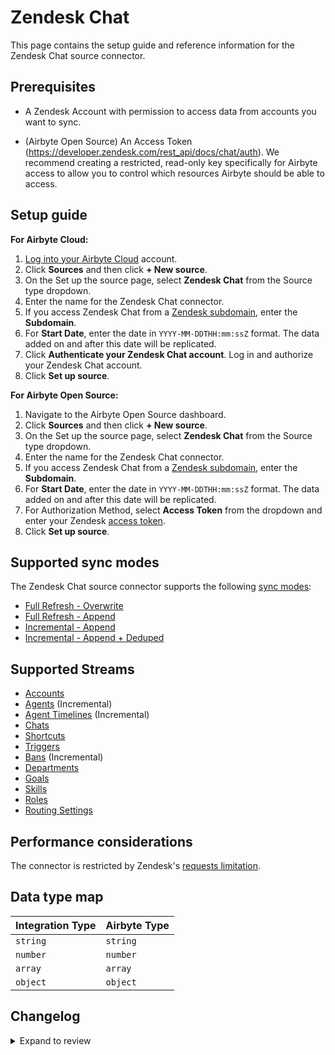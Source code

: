 # Zendesk Chat

This page contains the setup guide and reference information for the Zendesk Chat source connector.

## Prerequisites

- A Zendesk Account with permission to access data from accounts you want to sync.
<!-- env:oss -->
- (Airbyte Open Source) An Access Token (https://developer.zendesk.com/rest_api/docs/chat/auth). We recommend creating a restricted, read-only key specifically for Airbyte access to allow you to control which resources Airbyte should be able to access.
<!-- /env:oss -->

## Setup guide

<!-- env:cloud -->

**For Airbyte Cloud:**

1. [Log into your Airbyte Cloud](https://cloud.airbyte.com/workspaces) account.
2. Click **Sources** and then click **+ New source**.
3. On the Set up the source page, select **Zendesk Chat** from the Source type dropdown.
4. Enter the name for the Zendesk Chat connector.
5. If you access Zendesk Chat from a [Zendesk subdomain](https://support.zendesk.com/hc/en-us/articles/4409381383578-Where-can-I-find-my-Zendesk-subdomain-), enter the **Subdomain**.
6. For **Start Date**, enter the date in `YYYY-MM-DDTHH:mm:ssZ` format. The data added on and after this date will be replicated.
7. Click **Authenticate your Zendesk Chat account**. Log in and authorize your Zendesk Chat account.
8. Click **Set up source**.
<!-- /env:cloud -->

<!-- env:oss -->

**For Airbyte Open Source:**

1. Navigate to the Airbyte Open Source dashboard.
2. Click **Sources** and then click **+ New source**.
3. On the Set up the source page, select **Zendesk Chat** from the Source type dropdown.
4. Enter the name for the Zendesk Chat connector.
5. If you access Zendesk Chat from a [Zendesk subdomain](https://support.zendesk.com/hc/en-us/articles/4409381383578-Where-can-I-find-my-Zendesk-subdomain-), enter the **Subdomain**.
6. For **Start Date**, enter the date in `YYYY-MM-DDTHH:mm:ssZ` format. The data added on and after this date will be replicated.
7. For Authorization Method, select **Access Token** from the dropdown and enter your Zendesk [access token](https://developer.zendesk.com/rest_api/docs/chat/auth).
8. Click **Set up source**.
<!-- /env:oss -->

## Supported sync modes

The Zendesk Chat source connector supports the following [sync modes](https://docs.airbyte.com/cloud/core-concepts#connection-sync-modes):

- [Full Refresh - Overwrite](https://docs.airbyte.com/understanding-airbyte/connections/full-refresh-overwrite/)
- [Full Refresh - Append](https://docs.airbyte.com/understanding-airbyte/connections/full-refresh-append)
- [Incremental - Append](https://docs.airbyte.com/understanding-airbyte/connections/incremental-append)
- [Incremental - Append + Deduped](https://docs.airbyte.com/understanding-airbyte/connections/incremental-append-deduped)

## Supported Streams

- [Accounts](https://developer.zendesk.com/rest_api/docs/chat/accounts#show-account)
- [Agents](https://developer.zendesk.com/rest_api/docs/chat/agents#list-agents) \(Incremental\)
- [Agent Timelines](https://developer.zendesk.com/rest_api/docs/chat/incremental_export#incremental-agent-timeline-export) \(Incremental\)
- [Chats](https://developer.zendesk.com/rest_api/docs/chat/chats#list-chats)
- [Shortcuts](https://developer.zendesk.com/rest_api/docs/chat/shortcuts#list-shortcuts)
- [Triggers](https://developer.zendesk.com/rest_api/docs/chat/triggers#list-triggers)
- [Bans](https://developer.zendesk.com/rest_api/docs/chat/bans#list-bans) \(Incremental\)
- [Departments](https://developer.zendesk.com/rest_api/docs/chat/departments#list-departments)
- [Goals](https://developer.zendesk.com/rest_api/docs/chat/goals#list-goals)
- [Skills](https://developer.zendesk.com/rest_api/docs/chat/skills#list-skills)
- [Roles](https://developer.zendesk.com/rest_api/docs/chat/roles#list-roles)
- [Routing Settings](https://developer.zendesk.com/rest_api/docs/chat/routing_settings#show-account-routing-settings)

## Performance considerations

The connector is restricted by Zendesk's [requests limitation](https://developer.zendesk.com/rest_api/docs/voice-api/introduction#rate-limits).

## Data type map

| Integration Type | Airbyte Type |
| :--------------- | :----------- |
| `string`         | `string`     |
| `number`         | `number`     |
| `array`          | `array`      |
| `object`         | `object`     |

## Changelog

<details>
  <summary>Expand to review</summary>

| Version | Date       | Pull Request                                             | Subject                                                                                                                                                                |
|:--------|:-----------|:---------------------------------------------------------|:-----------------------------------------------------------------------------------------------------------------------------------------------------------------------|
| 1.2.22 | 2025-10-21 | [68440](https://github.com/airbytehq/airbyte/pull/68440) | Update dependencies |
| 1.2.21 | 2025-10-14 | [68020](https://github.com/airbytehq/airbyte/pull/68020) | Update dependencies |
| 1.2.20 | 2025-10-07 | [67238](https://github.com/airbytehq/airbyte/pull/67238) | Update dependencies |
| 1.2.19 | 2025-09-30 | [66845](https://github.com/airbytehq/airbyte/pull/66845) | Update dependencies |
| 1.2.18 | 2025-09-24 | [66459](https://github.com/airbytehq/airbyte/pull/66459) | Update dependencies |
| 1.2.17 | 2025-09-09 | [65491](https://github.com/airbytehq/airbyte/pull/65491) | Update dependencies |
| 1.2.16 | 2025-08-09 | [64864](https://github.com/airbytehq/airbyte/pull/64864) | Update dependencies |
| 1.2.15 | 2025-08-02 | [64305](https://github.com/airbytehq/airbyte/pull/64305) | Update dependencies |
| 1.2.14 | 2025-07-26 | [64053](https://github.com/airbytehq/airbyte/pull/64053) | Update dependencies |
| 1.2.13 | 2025-07-20 | [63650](https://github.com/airbytehq/airbyte/pull/63650) | Update dependencies |
| 1.2.12 | 2025-07-12 | [63177](https://github.com/airbytehq/airbyte/pull/63177) | Update dependencies |
| 1.2.11 | 2025-07-05 | [62677](https://github.com/airbytehq/airbyte/pull/62677) | Update dependencies |
| 1.2.10 | 2025-06-28 | [62247](https://github.com/airbytehq/airbyte/pull/62247) | Update dependencies |
| 1.2.9 | 2025-06-21 | [61751](https://github.com/airbytehq/airbyte/pull/61751) | Update dependencies |
| 1.2.8 | 2025-06-15 | [61248](https://github.com/airbytehq/airbyte/pull/61248) | Update dependencies |
| 1.2.7 | 2025-05-24 | [60782](https://github.com/airbytehq/airbyte/pull/60782) | Update dependencies |
| 1.2.6 | 2025-05-10 | [59993](https://github.com/airbytehq/airbyte/pull/59993) | Update dependencies |
| 1.2.5 | 2025-05-04 | [58949](https://github.com/airbytehq/airbyte/pull/58949) | Update dependencies |
| 1.2.4 | 2025-04-19 | [58028](https://github.com/airbytehq/airbyte/pull/58028) | Update dependencies |
| 1.2.3 | 2025-04-05 | [57404](https://github.com/airbytehq/airbyte/pull/57404) | Update dependencies |
| 1.2.2 | 2025-03-29 | [56850](https://github.com/airbytehq/airbyte/pull/56850) | Update dependencies |
| 1.2.1 | 2025-03-22 | [56345](https://github.com/airbytehq/airbyte/pull/56345) | Update dependencies |
| 1.2.0 | 2025-03-10 | [47319](https://github.com/airbytehq/airbyte/pull/47319) | Migrate to Manifest-only |
| 1.1.1 | 2025-03-09 | [54110](https://github.com/airbytehq/airbyte/pull/54110) | Update dependencies |
| 1.1.0 | 2025-03-03 | [54151](https://github.com/airbytehq/airbyte/pull/54151) | Migrate to incrementalcursors |
| 1.0.4 | 2025-02-01 | [53081](https://github.com/airbytehq/airbyte/pull/53081) | Update dependencies |
| 1.0.3 | 2025-01-25 | [51942](https://github.com/airbytehq/airbyte/pull/51942) | Update dependencies |
| 1.0.2 | 2025-01-22 | [52065](https://github.com/airbytehq/airbyte/pull/52065) | Pinned `airbyte-cdk` version to `0.72.2` |
| 1.0.1 | 2025-01-11 | [43728](https://github.com/airbytehq/airbyte/pull/43728) | Starting with this version, the Docker image is now rootless. Please note that this and future versions will not be compatible with Airbyte versions earlier than 0.64 |
| 1.0.0 | 2024-11-04 | [44898](https://github.com/airbytehq/airbyte/pull/44898) | Migrate to [new base url](https://developer.zendesk.com/api-reference/live-chat/introduction/) |
| 0.3.1 | 2024-06-06 | [39260](https://github.com/airbytehq/airbyte/pull/39260) | [autopull] Upgrade base image to v1.2.2 |
| 0.3.0 | 2024-03-07 | [35867](https://github.com/airbytehq/airbyte/pull/35867) | Migrated to `YamlDeclarativeSource (Low-code)` Airbyte CDK |
| 0.2.2 | 2024-02-12 | [35185](https://github.com/airbytehq/airbyte/pull/35185) | Manage dependencies with Poetry. |
| 0.2.1 | 2023-10-20 | [31643](https://github.com/airbytehq/airbyte/pull/31643) | Upgrade base image to airbyte/python-connector-base:1.1.0 |
| 0.2.0 | 2023-10-11 | [30526](https://github.com/airbytehq/airbyte/pull/30526) | Use the python connector base image, remove dockerfile and implement build_customization.py |
| 0.1.14 | 2023-02-10 | [24190](https://github.com/airbytehq/airbyte/pull/24190) | Fix remove too high min/max from account stream |
| 0.1.13 | 2023-02-10 | [22819](https://github.com/airbytehq/airbyte/pull/22819) | Specified date formatting in specification |
| 0.1.12 | 2023-01-27 | [22026](https://github.com/airbytehq/airbyte/pull/22026) | Set `AvailabilityStrategy` for streams explicitly to `None` |
| 0.1.11 | 2022-10-18 | [17745](https://github.com/airbytehq/airbyte/pull/17745) | Add Engagements Stream and fix infity looping |
| 0.1.10 | 2022-09-28 | [17326](https://github.com/airbytehq/airbyte/pull/17326) | Migrate to per-stream states. |
| 0.1.9 | 2022-08-23 | [15879](https://github.com/airbytehq/airbyte/pull/15879) | Corrected specification and stream schemas to support backward capability |
| 0.1.8 | 2022-06-28 | [13387](https://github.com/airbytehq/airbyte/pull/13387) | Add state checkpoint to allow long runs |
| 0.1.7 | 2022-05-25 | [12883](https://github.com/airbytehq/airbyte/pull/12883) | Pass timeout in request to prevent a stuck connection |
| 0.1.6 | 2021-12-15 | [7313](https://github.com/airbytehq/airbyte/pull/7313) | Add support of `OAuth 2.0` authentication. Fixed the issue with `created_at` can now be `null` for `bans` stream |
| 0.1.5 | 2021-12-06 | [8425](https://github.com/airbytehq/airbyte/pull/8425) | Update title, description fields in spec |
| 0.1.4 | 2021-11-22 | [8166](https://github.com/airbytehq/airbyte/pull/8166) | Make `Chats` stream incremental + add tests for all streams |
| 0.1.3 | 2021-10-21 | [7210](https://github.com/airbytehq/airbyte/pull/7210) | Chats stream is only getting data from first page |
| 0.1.2 | 2021-08-17 | [5476](https://github.com/airbytehq/airbyte/pull/5476) | Correct field unread to boolean type |
| 0.1.1 | 2021-06-09 | [3973](https://github.com/airbytehq/airbyte/pull/3973) | Add `AIRBYTE_ENTRYPOINT` for Kubernetes support |
| 0.1.0 | 2021-05-03 | [3088](https://github.com/airbytehq/airbyte/pull/3088) | Initial release |

</details>
